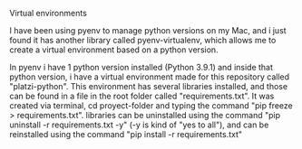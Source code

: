 Virtual environments

I have been using pyenv to manage python versions on my Mac, and i just found it has another library called pyenv-virtualenv, which allows me to create a virtual environment based on a python version.

In pyenv i have 1 python version installed (Python 3.9.1) and inside that python version, i have a virtual environment made for this repository called "platzi-python". This environment has several libraries installed, and those can be found in a file in the root folder called "requirements.txt". It was created via terminal, cd proyect-folder and typing the command "pip freeze > requirements.txt". libraries can be uninstalled using the command "pip uninstall -r requirements.txt -y" (-y is kind of "yes to all"), and can be reinstalled using the command "pip install -r requirements.txt"
